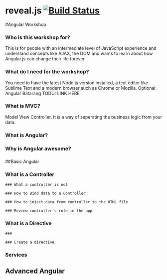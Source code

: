 # reveal.js [![Build Status](https://travis-ci.org/hakimel/reveal.js.png?branch=master)](https://travis-ci.org/hakimel/reveal.js)

#Angular Workshop

### Who is this workshop for?
This is for people with an intermediate level of JavaScript experience and understand concepts like AJAX, the DOM and wants to learn about how Angular.js can change their life forever. 

### What do I need for the workshop?
You need to have the latest Node.js version installed, a text editor like Sublime Text and a modern browser such as Chrome or Mozilla. Optional: Angular Batarang TODO: LINK HERE

### What is MVC?

Model View Controller. It is a way of seperating the business logic from your data.

### What is Angular?


### Why is Angular awesome?

### 



##Basic Angular

### What is a Controller
	### What a controller is not

	### How to Bind data to a Controller

	### How to inject data from controller to the HTML file
	
	### Review controller's role in the app

### What is a Directive
	### 

	### Create a directive



### Services


## Advanced Angular

###
